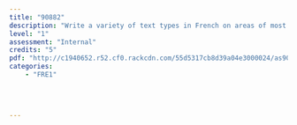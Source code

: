 ```yaml
---
title: "90882"
description: "Write a variety of text types in French on areas of most immediate relevance."
level: "1"
assessment: "Internal"
credits: "5"
pdf: "http://c1940652.r52.cf0.rackcdn.com/55d5317cb8d39a04e3000024/as90882.pdf"
categories:
    - "FRE1"
    
    
    
    
---
```

